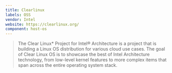 ```yaml
---
title: Clearlinux
labels: OSS
vendor: Intel
website: https://clearlinux.org/
component: host-os
---
```

> The Clear Linux* Project for Intel® Architecture is a project that is building a Linux OS distribution for various cloud use cases. The goal of Clear Linux OS is to showcase the best of Intel Architecture technology, from low-level kernel features to more complex items that span across the entire operating system stack.
